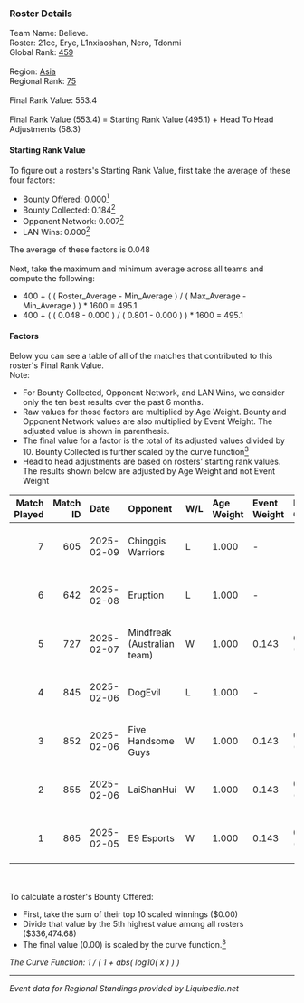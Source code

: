 ### Roster Details<br />
Team Name: Believe.<br />
Roster: 21cc, Erye, L1nxiaoshan, Nero, Tdonmi<br />
Global Rank: [459](../standings_global.md)<br />
<br />
Region: [Asia]( ../standings_asia.md)<br />
Regional Rank: [75]( ../standings_asia.md)<br />
<br />
Final Rank Value:  553.4<br />
<br />
Final Rank Value (553.4) = Starting Rank Value (495.1) + Head To Head Adjustments (58.3)<br />

#### Starting Rank Value<br />
To figure out a rosters's Starting Rank Value, first take the average of these four factors:<br />
- Bounty Offered: 0.000[<sup>1</sup>](#table2)
- Bounty Collected: 0.184[<sup>2</sup>](#table1)
- Opponent Network: 0.007[<sup>2</sup>](#table1)
- LAN Wins: 0.000[<sup>2</sup>](#table1)

The average of these factors is 0.048<br />
<br />
Next, take the maximum and minimum average across all teams and compute the following:<br />
- 400 + ( ( Roster_Average - Min_Average ) / ( Max_Average - Min_Average ) ) * 1600 = 495.1
- 400 + ( ( 0.048 - 0.000 ) / ( 0.801 - 0.000 ) ) * 1600 = 495.1


#### Factors<br />
Below you can see a table of all of the matches that contributed to this roster's Final Rank Value.<br />
Note:<br />

- For Bounty Collected, Opponent Network, and LAN Wins, we consider only the ten best results over the past 6 months.
- Raw values for those factors are multiplied by Age Weight. Bounty and Opponent Network values are also multiplied by Event Weight. The adjusted value is shown in parenthesis.
- The final value for a factor is the total of its adjusted values divided by 10. Bounty Collected is further scaled by the curve function[<sup>3</sup>](#curveFunction)
- Head to head adjustments are based on rosters' starting rank values. The results shown below are adjusted by Age Weight and not Event Weight
<span id="table1"></span><br />


| Match Played | Match ID | Date       | Opponent                    | W/L | Age Weight | Event Weight | Bounty Collected | Opponent Network | LAN Wins  | H2H Adj. | Roster                                |
| -: | -: | :- | :- | :- | :- | :- | :- | :- | :- | -: | :- |
|            7 |      605 | 2025-02-09 | Chinggis Warriors           | L   | 1.000      | -            | -                | -                | -         |    -4.83 | 21cc, Erye, L1nxiaoshan, Nero, Tdonmi |
|            6 |      642 | 2025-02-08 | Eruption                    | L   | 1.000      | -            | -                | -                | -         |    -3.75 | 21cc, Erye, L1nxiaoshan, Nero, Tdonmi |
|            5 |      727 | 2025-02-07 | Mindfreak (Australian team) | W   | 1.000      | 0.143        | 0.002 (0.000)    | 0.093 (0.013)    | 0 (0.000) |    21.78 | 21cc, Erye, L1nxiaoshan, Nero, Tdonmi |
|            4 |      845 | 2025-02-06 | DogEvil                     | L   | 1.000      | -            | -                | -                | -         |    -4.72 | 21cc, Erye, L1nxiaoshan, Nero, Tdonmi |
|            3 |      852 | 2025-02-06 | Five Handsome Guys          | W   | 1.000      | 0.143        | 0.001 (0.000)    | 0.149 (0.021)    | 0 (0.000) |    22.66 | 21cc, Erye, L1nxiaoshan, Nero, Tdonmi |
|            2 |      855 | 2025-02-06 | LaiShanHui                  | W   | 1.000      | 0.143        | 0.000 (0.000)    | 0.187 (0.027)    | 0 (0.000) |    10.85 | 21cc, Erye, L1nxiaoshan, Nero, Tdonmi |
|            1 |      865 | 2025-02-05 | E9 Esports                  | W   | 1.000      | 0.143        | 0.000 (0.000)    | 0.037 (0.005)    | 0 (0.000) |    16.35 | 21cc, Erye, L1nxiaoshan, Nero, Tdonmi |

<br />
<span id="table2"></span><br />
To calculate a roster's Bounty Offered:<br />

- First, take the sum of their top 10 scaled winnings ($0.00)
- Divide that value by the 5th highest value among all rosters ($336,474.68)
- The final value (0.00) is scaled by the curve function.[<sup>3</sup>](#curveFunction)

<span id="curveFunction"></span>_The Curve Function: 1 / ( 1 + abs( log10( x ) ) )_<br />

---
_Event data for Regional Standings provided by Liquipedia.net_<br />
